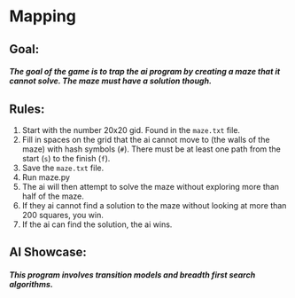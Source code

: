 # Mapping

## Goal:
##### The goal of the game is to trap the ai program by creating a maze that it cannot solve. The maze must have a solution though. 

## Rules:
1. Start with the number 20x20 gid. Found in the `maze.txt` file. 
2. Fill in spaces on the grid that the ai cannot move to (the walls of the maze) with hash symbols (`#`). There must be at least one path from the start (`s`) to the finish (`f`). 
3. Save the `maze.txt` file. 
4. Run maze.py
3. The ai will then attempt to solve the maze without exploring more than half of the maze.
4. If they ai cannot find a solution to the maze without looking at more than 200 squares, you win.
5. If the ai can find the solution, the ai wins. 

## AI Showcase:
##### This program involves transition models and breadth first search algorithms. 